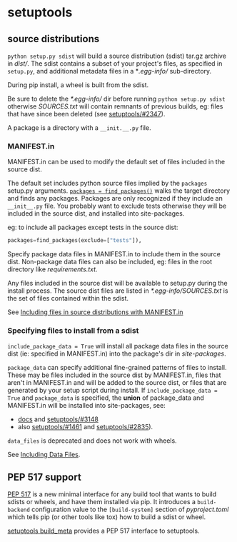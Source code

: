 # setuptools

## source distributions

`python setup.py sdist` will build a source distribution (sdist) tar.gz archive in _dist/_. The sdist contains a subset of your project's files, as specified in `setup.py`, and additional metadata files in a \*_.egg-info/_ sub-directory.

During pip install, a wheel is built from the sdist.

Be sure to delete the _\*.egg-info/_ dir before running `python setup.py sdist` otherwise _SOURCES.txt_ will contain remnants of previous builds, eg: files that have since been deleted (see [setuptools/#2347](https://github.com/pypa/setuptools/issues/2347)).

A package is a directory with a `__init.__.py` file.

### MANIFEST.in

MANIFEST.in can be used to modify the default set of files included in the source dist.

The default set includes python source files implied by the `packages` setup.py arguments. [`packages = find_packages()`](https://setuptools.readthedocs.io/en/stable/userguide/package_discovery.html) walks the target directory and finds any packages. Packages are only recognized if they include an `__init__.py` file. You probably want to exclude tests otherwise they will be included in the source dist, and installed into site-packages.

eg: to include all packages except tests in the source dist:

```python
packages=find_packages(exclude=["tests"]),
```

Specify package data files in MANIFEST.in to include them in the source dist. Non-package data files can also be included, eg: files in the root directory like _requirements.txt_.

Any files included in the source dist will be available to setup.py during the install process. The source dist files are listed in _\*.egg-info/SOURCES.txt_ is the set of files contained within the sdist.

See [Including files in source distributions with MANIFEST.in](https://packaging.python.org/guides/using-manifest-in/)

### Specifying files to install from a sdist

`include_package_data = True` will install all package data files in the source dist (ie: specified in MANIFEST.in) into the package's dir in _site-packages_.

`package_data` can specify additional fine-grained patterns of files to install. These may be files included in the source dist by MANIFEST.in, files that aren't in MANIFEST.in and will be added to the source dist, or files that are generated by your setup script during install. If `include_package_data = True` and `package_data` is specified, the **union** of package_data and MANIFEST.in will be installed into site-packages, see:

- [docs](https://setuptools.readthedocs.io/en/latest/userguide/datafiles.html) and [setuptools/#3148](https://github.com/pypa/setuptools/pull/3148)
- also [setuptools/#1461](https://github.com/pypa/setuptools/issues/1461) and [setuptools/#2835](https://github.com/pypa/setuptools/pull/2835#issuecomment-956123517)).

`data_files` is deprecated and does not work with wheels.

See [Including Data Files](https://web.archive.org/web/20200919125552/https://setuptools.readthedocs.io/en/stable/setuptools.html#including-data-files).

## PEP 517 support

[PEP 517](https://www.python.org/dev/peps/pep-0517/) is a new minimal interface for any build tool that wants to build sdists or wheels, and have them installed via pip. It introduces a `build-backend` configuration value to the `[build-system]` section of _pyproject.toml_ which tells pip (or other tools like tox) how to build a sdist or wheel.

[setuptools build_meta](https://setuptools.readthedocs.io/en/latest/build_meta.html) provides a PEP 517 interface to setuptools.
